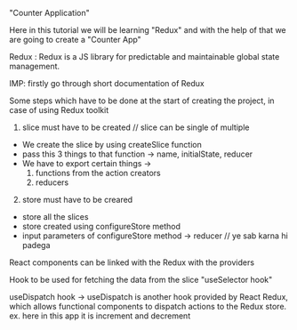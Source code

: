 "Counter Application"

Here in this tutorial we will be learning "Redux" and with the help of that we are going to create a "Counter App"

Redux :
Redux is a JS library for predictable and maintainable global state management.

IMP: firstly go through short documentation of Redux
 
Some steps which have to be done at the start of creating the project, in case of using Redux toolkit
1. slice must have to be created  // slice can be single of multiple
- We create the slice by using createSlice function
- pass this 3 things to that function -> name, initialState, reducer
- We have to export certain things -> 
  1. functions from the action creators
  2. reducers

2. store must have to be creared
- store all the slices
- store created using configureStore method 
- input parameters of configureStore method -> reducer
// ye sab karna hi padega

React components can be linked with the Redux with the providers

Hook to be used for fetching the data from the slice
"useSelector hook"

useDispatch hook -> useDispatch is another hook provided by React Redux, which allows functional components to dispatch actions to the Redux store. 
ex. here in this app it is increment and decrement